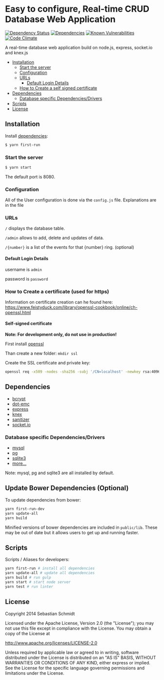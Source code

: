 # Easy to configure, Real-time CRUD Database Web Application
[![Dependency Status](https://gemnasium.com/publicarray/Real-time-CRUD.svg)](https://gemnasium.com/publicarray/Real-time-CRUD)
[![Dependencies](https://david-dm.org/publicarray/Real-time-CRUD.svg)](https://david-dm.org/publicarray/Real-time-CRUD)
[![Known Vulnerabilities](https://snyk.io/test/github/publicarray/Real-time-CRUD/badge.svg)](https://snyk.io/test/github/publicarray/Real-time-CRUD)
[![Code Climate](https://codeclimate.com/github/publicarray/Real-time-CRUD/badges/gpa.svg)](https://codeclimate.com/github/publicarray/Real-time-CRUD)

A real-time database web application build on node.js, express, socket.io and knex.js

* [Installation](#installation)
  * [Start the server](#start-the-server)
  * [Configuration](#configuration)
  * [URLs](#urls)
    * [Default Login Details](#default-login-details)
  * [How to Create a self signed certificate](#how-to-create-a-self-signed-certificate)
* [Dependencies](#dependencies)
  * [Database specific Dependencies/Drivers](#database-specific-dependenciesdrivers)
* [Scripts](#scripts)
* [License](#license)

## Installation
Install [dependencies](#dependencies):

```bash
$ yarn first-run
```

### Start the server

```bash
$ yarn start
```

The default port is 8080.

### Configuration
All of the User configuration is done via the `config.js` file. Explanations are in the file

### URLs
`/` displays the database table.

`/admin` allows to add, delete and updates of data.

`/{number}` is a list of the events for that {number} ring. (optional)

#### Default Login Details
username is `admin`

password is `password`

### How to Create a certificate (used for https)

Information on certificate creation can he found here: https://www.feistyduck.com/library/openssl-cookbook/online/ch-openssl.html

#### Self-signed certificate

**Note: For development only, do not use in production!**

First install [openssl](https://www.openssl.org/)

Than create a new folder: `mkdir ssl`

Create the SSL certificate and private key:

```bash
openssl req -x509 -nodes -sha256 -subj '/CN=localhost' -newkey rsa:4096 -keyout ssl/key.pem -out ssl/cert.pem -days 365
```

## Dependencies
- [bcrypt](https://www.npmjs.org/package/bcrypt)
- [dot-emc](https://www.npmjs.org/package/dot-emc)
- [express](https://www.npmjs.org/package/express)
- [knex](https://www.npmjs.org/package/knex)
- [sanitizer](https://www.npmjs.org/package/sanitizer)
- [socket.io](https://www.npmjs.org/package/socket.io)

### Database specific Dependencies/Drivers
- [mysql](https://www.npmjs.org/package/mysql)
- [pg](https://www.npmjs.org/package/pg)
- [sqlite3](https://www.npmjs.org/package/sqlite3)
- [more...](http://knexjs.org/#Installation-node)

Note: mysql, pg and sqlite3 are all installed by default.

## Update Bower Dependencies (Optional)

To update dependencies from bower:

```bash
yarn first-run-dev
yarn update-all
yarn build
```

Minified versions of bower dependencies are included in `public/lib`. These may be out of date but it allows users to get up and running faster.

## Scripts

Scripts / Aliases for developers:

```bash
yarn first-run # install all dependencies
yarn update-all # update all dependencies
yarn build # run gulp
yarn start # start node server
yarn test # run linter
```

## License
Copyright 2014 Sebastian Schmidt

 Licensed under the Apache License, Version 2.0 (the "License");
 you may not use this file except in compliance with the License. You may obtain a copy of the License at

 http://www.apache.org/licenses/LICENSE-2.0

 Unless required by applicable law or agreed to in writing, software distributed under the License is distributed on an "AS IS" BASIS, WITHOUT WARRANTIES OR CONDITIONS OF ANY KIND, either express or implied. See the License for the specific language governing permissions and limitations under the License.
